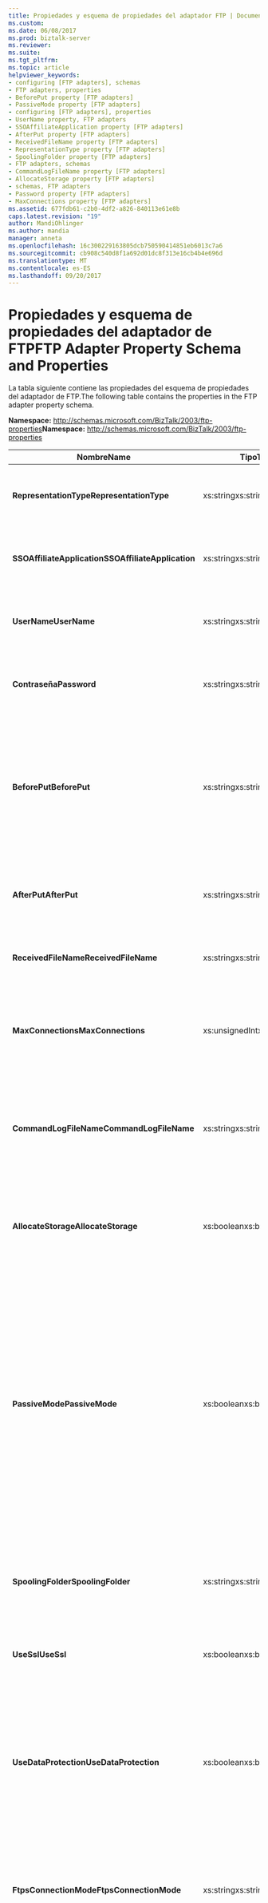 ```yaml
---
title: Propiedades y esquema de propiedades del adaptador FTP | Documentos de Microsoft
ms.custom: 
ms.date: 06/08/2017
ms.prod: biztalk-server
ms.reviewer: 
ms.suite: 
ms.tgt_pltfrm: 
ms.topic: article
helpviewer_keywords:
- configuring [FTP adapters], schemas
- FTP adapters, properties
- BeforePut property [FTP adapters]
- PassiveMode property [FTP adapters]
- configuring [FTP adapters], properties
- UserName property, FTP adapters
- SSOAffiliateApplication property [FTP adapters]
- AfterPut property [FTP adapters]
- ReceivedFileName property [FTP adapters]
- RepresentationType property [FTP adapters]
- SpoolingFolder property [FTP adapters]
- FTP adapters, schemas
- CommandLogFileName property [FTP adapters]
- AllocateStorage property [FTP adapters]
- schemas, FTP adapters
- Password property [FTP adapters]
- MaxConnections property [FTP adapters]
ms.assetid: 677fdb61-c2b0-4df2-a826-840113e61e8b
caps.latest.revision: "19"
author: MandiOhlinger
ms.author: mandia
manager: anneta
ms.openlocfilehash: 16c300229163805dcb750590414851eb6013c7a6
ms.sourcegitcommit: cb908c540d8f1a692d01dc8f313e16cb4b4e696d
ms.translationtype: MT
ms.contentlocale: es-ES
ms.lasthandoff: 09/20/2017
---
```

# <a name="ftp-adapter-property-schema-and-properties"></a><span data-ttu-id="b4578-102">Propiedades y esquema de propiedades del adaptador de FTP</span><span class="sxs-lookup"><span data-stu-id="b4578-102">FTP Adapter Property Schema and Properties</span></span>
<span data-ttu-id="b4578-103">La tabla siguiente contiene las propiedades del esquema de propiedades del adaptador de FTP.</span><span class="sxs-lookup"><span data-stu-id="b4578-103">The following table contains the properties in the FTP adapter property schema.</span></span>  
  
 <span data-ttu-id="b4578-104">**Namespace:** http://schemas.microsoft.com/BizTalk/2003/ftp-properties</span><span class="sxs-lookup"><span data-stu-id="b4578-104">**Namespace:** http://schemas.microsoft.com/BizTalk/2003/ftp-properties</span></span>  
  
|<span data-ttu-id="b4578-105">Nombre</span><span class="sxs-lookup"><span data-stu-id="b4578-105">Name</span></span>|<span data-ttu-id="b4578-106">Tipo</span><span class="sxs-lookup"><span data-stu-id="b4578-106">Type</span></span>|<span data-ttu-id="b4578-107">Description</span><span class="sxs-lookup"><span data-stu-id="b4578-107">Description</span></span>|  
|----------|----------|-----------------|  
|<span data-ttu-id="b4578-108">**RepresentationType**</span><span class="sxs-lookup"><span data-stu-id="b4578-108">**RepresentationType**</span></span>|<span data-ttu-id="b4578-109">xs:string</span><span class="sxs-lookup"><span data-stu-id="b4578-109">xs:string</span></span>|<span data-ttu-id="b4578-110">Especifica cómo envía datos el adaptador de FTP.</span><span class="sxs-lookup"><span data-stu-id="b4578-110">Specifies how the FTP adapter sends data.</span></span><br /><br /> <span data-ttu-id="b4578-111">**Los valores válidos:** binario o ASCII</span><span class="sxs-lookup"><span data-stu-id="b4578-111">**Valid values:** binary or ASCII</span></span>|  
|<span data-ttu-id="b4578-112">**SSOAffiliateApplication**</span><span class="sxs-lookup"><span data-stu-id="b4578-112">**SSOAffiliateApplication**</span></span>|<span data-ttu-id="b4578-113">xs:string</span><span class="sxs-lookup"><span data-stu-id="b4578-113">xs:string</span></span>|<span data-ttu-id="b4578-114">Especifica la aplicación afiliada de inicio de sesión único empresarial que se va a utilizar en el puerto de envío FTP.</span><span class="sxs-lookup"><span data-stu-id="b4578-114">Specifies the Enterprise Single Sign-On affiliate application to use on the FTP send port.</span></span>|  
|<span data-ttu-id="b4578-115">**UserName**</span><span class="sxs-lookup"><span data-stu-id="b4578-115">**UserName**</span></span>|<span data-ttu-id="b4578-116">xs:string</span><span class="sxs-lookup"><span data-stu-id="b4578-116">xs:string</span></span>|<span data-ttu-id="b4578-117">Especifica el nombre de usuario que hay que utilizar para iniciar sesión en el servidor FTP cuando se envían mensajes.</span><span class="sxs-lookup"><span data-stu-id="b4578-117">Specifies the user name to log on to the FTP server when sending messages.</span></span>|  
|<span data-ttu-id="b4578-118">**Contraseña**</span><span class="sxs-lookup"><span data-stu-id="b4578-118">**Password**</span></span>|<span data-ttu-id="b4578-119">xs:string</span><span class="sxs-lookup"><span data-stu-id="b4578-119">xs:string</span></span>|<span data-ttu-id="b4578-120">Especifica la contraseña que hay que utilizar para iniciar sesión en el servidor FTP cuando se envían mensajes.</span><span class="sxs-lookup"><span data-stu-id="b4578-120">Specifies the password to use when logging on to the FTP server when sending messages.</span></span>|  
|<span data-ttu-id="b4578-121">**BeforePut**</span><span class="sxs-lookup"><span data-stu-id="b4578-121">**BeforePut**</span></span>|<span data-ttu-id="b4578-122">xs:string</span><span class="sxs-lookup"><span data-stu-id="b4578-122">xs:string</span></span>|<span data-ttu-id="b4578-123">Especifica los comandos FTP que se ejecutarán antes del archivo PUT, como los comandos para cambiar valores predeterminados en el servidor FTP.</span><span class="sxs-lookup"><span data-stu-id="b4578-123">Specifies the FTP commands to run before the file PUT, such as commands to change default values on the FTP server.</span></span> <span data-ttu-id="b4578-124">Separe los comandos con un punto y coma (;).</span><span class="sxs-lookup"><span data-stu-id="b4578-124">Separate commands with a semicolon (;).</span></span> <span data-ttu-id="b4578-125">No se requiere ningún comando open.</span><span class="sxs-lookup"><span data-stu-id="b4578-125">No open command is required.</span></span>|  
|<span data-ttu-id="b4578-126">**AfterPut**</span><span class="sxs-lookup"><span data-stu-id="b4578-126">**AfterPut**</span></span>|<span data-ttu-id="b4578-127">xs:string</span><span class="sxs-lookup"><span data-stu-id="b4578-127">xs:string</span></span>|<span data-ttu-id="b4578-128">Especifica los comandos FTP que se ejecutarán después del archivo PUT.</span><span class="sxs-lookup"><span data-stu-id="b4578-128">Specifies the FTP commands to run after the file PUT.</span></span> <span data-ttu-id="b4578-129">Separe los comandos con un punto y coma (;).</span><span class="sxs-lookup"><span data-stu-id="b4578-129">Separate commands with a semicolon (;).</span></span>|  
|<span data-ttu-id="b4578-130">**ReceivedFileName**</span><span class="sxs-lookup"><span data-stu-id="b4578-130">**ReceivedFileName**</span></span>|<span data-ttu-id="b4578-131">xs:string</span><span class="sxs-lookup"><span data-stu-id="b4578-131">xs:string</span></span>|<span data-ttu-id="b4578-132">Especifica el nombre completo del archivo en el que el adaptador de FTP leerá el mensaje.</span><span class="sxs-lookup"><span data-stu-id="b4578-132">Specifies the full name of the file from which the FTP adapter reads the message.</span></span>|  
|<span data-ttu-id="b4578-133">**MaxConnections**</span><span class="sxs-lookup"><span data-stu-id="b4578-133">**MaxConnections**</span></span>|<span data-ttu-id="b4578-134">xs:unsignedInt</span><span class="sxs-lookup"><span data-stu-id="b4578-134">xs:unsignedInt</span></span>|<span data-ttu-id="b4578-135">Especifica el número máximo de conexiones FTP simultáneas que se pueden abrir con el servidor.</span><span class="sxs-lookup"><span data-stu-id="b4578-135">Specifies the maximum number of concurrent FTP connections that can be opened to the server.</span></span> <span data-ttu-id="b4578-136">El valor 0 significa que no hay ningún límite.</span><span class="sxs-lookup"><span data-stu-id="b4578-136">A value of 0 means no limit.</span></span>|  
|<span data-ttu-id="b4578-137">**CommandLogFileName**</span><span class="sxs-lookup"><span data-stu-id="b4578-137">**CommandLogFileName**</span></span>|<span data-ttu-id="b4578-138">xs:string</span><span class="sxs-lookup"><span data-stu-id="b4578-138">xs:string</span></span>|<span data-ttu-id="b4578-139">Especifica la ubicación en la que se guardará una copia del archivo de registro que se puede utilizar para diagnosticar las condiciones de error cuando se envían o reciben archivos mediante FTP.</span><span class="sxs-lookup"><span data-stu-id="b4578-139">Specifies the location to save a copy of a log file that can be used to diagnose error conditions when sending or receiving files through FTP.</span></span>|  
|<span data-ttu-id="b4578-140">**AllocateStorage**</span><span class="sxs-lookup"><span data-stu-id="b4578-140">**AllocateStorage**</span></span>|<span data-ttu-id="b4578-141">xs:boolean</span><span class="sxs-lookup"><span data-stu-id="b4578-141">xs:boolean</span></span>|<span data-ttu-id="b4578-142">Esta opción se ha dejado de utilizar en [!INCLUDE[btsBizTalkServer2006r3](../includes/btsbiztalkserver2006r3-md.md)] y se desaconseja el uso de esta propiedad.</span><span class="sxs-lookup"><span data-stu-id="b4578-142">This option is deprecated in [!INCLUDE[btsBizTalkServer2006r3](../includes/btsbiztalkserver2006r3-md.md)] and use of this property is discouraged.</span></span>|  
|<span data-ttu-id="b4578-143">**PassiveMode**</span><span class="sxs-lookup"><span data-stu-id="b4578-143">**PassiveMode**</span></span>|<span data-ttu-id="b4578-144">xs:boolean</span><span class="sxs-lookup"><span data-stu-id="b4578-144">xs:boolean</span></span>|<span data-ttu-id="b4578-145">Especifica el modo en el que el adaptador establece la conexión con el servidor FTP.</span><span class="sxs-lookup"><span data-stu-id="b4578-145">Specifies the mode in which the adapter connects to the FTP server.</span></span><br /><br /> <span data-ttu-id="b4578-146">En modo activo, el servidor FTP se conecta a un puerto abierto por el adaptador FTP.</span><span class="sxs-lookup"><span data-stu-id="b4578-146">In active mode, the FTP server connects to a port opened by the FTP adapter.</span></span> <span data-ttu-id="b4578-147">En modo pasivo, el adaptador FTP se conecta a un puerto abierto por el servidor FTP.</span><span class="sxs-lookup"><span data-stu-id="b4578-147">In passive mode, the FTP adapter connects to a port opened by the FTP server.</span></span><br /><br /> <span data-ttu-id="b4578-148">Si **PassiveMode** es false, el adaptador se conecta al servidor FTP con el modo activo.</span><span class="sxs-lookup"><span data-stu-id="b4578-148">If **PassiveMode** is false then the adapter connects to the FTP server using Active mode.</span></span> <span data-ttu-id="b4578-149">El valor predeterminado de esta propiedad es False.</span><span class="sxs-lookup"><span data-stu-id="b4578-149">The default value for this property is false.</span></span>|  
|<span data-ttu-id="b4578-150">**SpoolingFolder**</span><span class="sxs-lookup"><span data-stu-id="b4578-150">**SpoolingFolder**</span></span>|<span data-ttu-id="b4578-151">xs:string</span><span class="sxs-lookup"><span data-stu-id="b4578-151">xs:string</span></span>|<span data-ttu-id="b4578-152">Especifica la ubicación para una carpeta temporal del servidor FTP.</span><span class="sxs-lookup"><span data-stu-id="b4578-152">Specifies the location for a temporary folder on the FTP server.</span></span> <span data-ttu-id="b4578-153">Esta carpeta se utiliza para asegurar la recuperación tras un error de transferencia.</span><span class="sxs-lookup"><span data-stu-id="b4578-153">You use this to ensure recovery from a transfer failure.</span></span>|  
|<span data-ttu-id="b4578-154">**UseSsl**</span><span class="sxs-lookup"><span data-stu-id="b4578-154">**UseSsl**</span></span>|<span data-ttu-id="b4578-155">xs:boolean</span><span class="sxs-lookup"><span data-stu-id="b4578-155">xs:boolean</span></span>|<span data-ttu-id="b4578-156">Especifica si el adaptador FTP debe usar SSL para comunicarse con el servidor FTPS.</span><span class="sxs-lookup"><span data-stu-id="b4578-156">Specifies whether the FTP adapter must use SSL to communicate with the FTPS server.</span></span>|  
|<span data-ttu-id="b4578-157">**UseDataProtection**</span><span class="sxs-lookup"><span data-stu-id="b4578-157">**UseDataProtection**</span></span>|<span data-ttu-id="b4578-158">xs:boolean</span><span class="sxs-lookup"><span data-stu-id="b4578-158">xs:boolean</span></span>|<span data-ttu-id="b4578-159">Especifica si se usa el cifrado SSL para las transferencias de archivos.</span><span class="sxs-lookup"><span data-stu-id="b4578-159">Specifies whether SSL encryption is used for file transfers.</span></span> <span data-ttu-id="b4578-160">Elija True si el adaptador debe usar el cifrado SSL cuando envía y recibe archivos de datos del servidor FTPS.</span><span class="sxs-lookup"><span data-stu-id="b4578-160">Choose true if the adapter must use SSL encryption when it sends and receives data files from the FTPS server.</span></span> <span data-ttu-id="b4578-161">Elija False para que el adaptador envíe y reciba como texto sin formato.</span><span class="sxs-lookup"><span data-stu-id="b4578-161">Choose false for the adapter to send and receive data files as plaintext.</span></span>|  
|<span data-ttu-id="b4578-162">**FtpsConnectionMode**</span><span class="sxs-lookup"><span data-stu-id="b4578-162">**FtpsConnectionMode**</span></span>|<span data-ttu-id="b4578-163">xs:string</span><span class="sxs-lookup"><span data-stu-id="b4578-163">xs:string</span></span>|<span data-ttu-id="b4578-164">Especifica el modo de conexión SSL realizada al servidor FTPS.</span><span class="sxs-lookup"><span data-stu-id="b4578-164">Specifies the mode of SSL connection made to the FTPS server.</span></span><br /><br /> <span data-ttu-id="b4578-165">**Valores válidos:** implícita o explícita</span><span class="sxs-lookup"><span data-stu-id="b4578-165">**Valid Values:** Implicit or Explicit</span></span>|  
|<span data-ttu-id="b4578-166">**ClientCertificateHash**</span><span class="sxs-lookup"><span data-stu-id="b4578-166">**ClientCertificateHash**</span></span>|<span data-ttu-id="b4578-167">xs:string</span><span class="sxs-lookup"><span data-stu-id="b4578-167">xs:string</span></span>|<span data-ttu-id="b4578-168">Especifica el hash SHA1 del certificado de cliente que se debe usar en la negociación de la Capa de sockets seguros (SSL).</span><span class="sxs-lookup"><span data-stu-id="b4578-168">Specifies the SHA1 hash of the client certificate that must be used in the Secure Sockets Layer (SSL) negotiation.</span></span><br /><br /> <span data-ttu-id="b4578-169">En función de este hash, el certificado de cliente se toma del almacén personal de la cuenta de usuario bajo la que se ejecuta la instancia de host de BizTalk.</span><span class="sxs-lookup"><span data-stu-id="b4578-169">Based on this hash, the client certificate is picked up from the personal store of the user account under which the BizTalk host instance is running.</span></span>|  
  
## <a name="see-also"></a><span data-ttu-id="b4578-170">Vea también</span><span class="sxs-lookup"><span data-stu-id="b4578-170">See Also</span></span>  
 [<span data-ttu-id="b4578-171">Configurar el adaptador FTP</span><span class="sxs-lookup"><span data-stu-id="b4578-171">Configuring the FTP Adapter</span></span>](../core/configuring-the-ftp-adapter.md)
 
 [<span data-ttu-id="b4578-172">Prácticas recomendadas y recomendaciones para el adaptador de FTP</span><span class="sxs-lookup"><span data-stu-id="b4578-172">Best practices and recommendations for the FTP Adapter</span></span>](../core/best-practices-and-recommendations-for-the-ftp-adapter.md)
 
 [<span data-ttu-id="b4578-173">Adaptador de FTP</span><span class="sxs-lookup"><span data-stu-id="b4578-173">FTP Adapter</span></span>](../core/ftp-adapter.md)